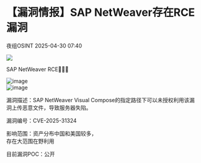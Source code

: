 #  【漏洞情报】SAP NetWeaver存在RCE漏洞   
 夜组OSINT   2025-04-30 07:40  
  
![](https://mmbiz.qpic.cn/sz_mmbiz_png/GLyX5CgG8A1iaTj8eIk1SSvkOGg93dHicZxnUtJGrfvvT0H05mDuuCv0P7M2EmOeNXcIZXiaqcULl1ic0iaAJiavkc3g/640?wx_fmt=png&from=appmsg "")  
  
SAP NetWeaver RCE🚨🚨🚨  
  
![image](https://mmbiz.qpic.cn/sz_mmbiz_png/GLyX5CgG8A19pkXkxP6nzn5LmoZD7BFmLAfdrJdwmNb1MyalVxDkKmdLgZib5qX0picqKiatXl44nKekIQBAkhlwQ/640?wx_fmt=png&from=appmsg "")  
![image](https://mmbiz.qpic.cn/sz_mmbiz_png/GLyX5CgG8A19pkXkxP6nzn5LmoZD7BFm40s6QylicRlVZNjxYXfdsXJkMQxiaTroX1mE6VUHDTJu6blauoMGJibicg/640?wx_fmt=png&from=appmsg "")  
  
漏洞描述：SAP NetWeaver Visual Compose的指定路径下可以未授权利用该漏洞上传恶意文件，导致服务器失陷。  
  
漏洞编号：CVE-2025-31324  
  
影响范围：资产分布中国和美国较多，  
存在大范围在野利用  
  
目前漏洞POC：公开  
  
  
  
